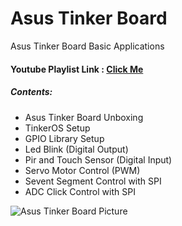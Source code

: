 # Asus Tinker Board

Asus Tinker Board Basic Applications

#### Youtube Playlist Link : [Click Me](https://www.youtube.com/watch?v=DazT6jO-wyI&list=PLdjdxcJDo3ioWpOb3BpYI31E47sQGNfuK)

##### Contents:
<ul>
<li>Asus Tinker Board Unboxing</li>
<li>TinkerOS Setup</li>
<li>GPIO Library Setup</li>
<li>Led Blink (Digital Output)</li>
<li>Pir and Touch Sensor (Digital Input)</li>
<li>Servo Motor Control (PWM)</li>
<li>Sevent Segment Control with SPI</li>
<li>ADC Click Control with SPI</li>
</ul>

![Asus Tinker Board Picture](https://github.com/sabrigultekin/Asus-Tinker-Board/blob/master/asustinker1.jpg)

